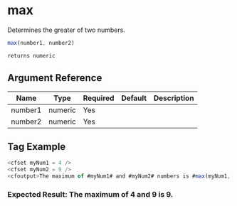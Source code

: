 # max

Determines the greater of two numbers.

```javascript
max(number1, number2)
```

```javascript
returns numeric
```

## Argument Reference

| Name | Type | Required | Default | Description |
| --- | --- | --- | --- | --- |
| number1 | numeric | Yes |  |  |
| number2 | numeric | Yes |  |  |

## Tag Example

```javascript
<cfset myNum1 = 4 /> 
<cfset myNum2 = 9 /> 
<cfoutput>The maximum of #myNum1# and #myNum2# numbers is #max(myNum1, myNum2)#.</cfoutput>
```

### Expected Result: The maximum of 4 and 9 is 9.
